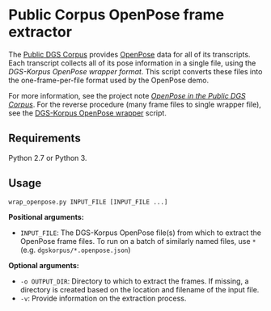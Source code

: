 # Public Corpus OpenPose frame extractor

The [Public DGS Corpus](http://ling.meine-dgs.de) provides [OpenPose](https://github.com/CMU-Perceptual-Computing-Lab/openpose) data for all of its transcripts.
Each transcript collects all of its pose information in a single file, using the _DGS-Korpus OpenPose wrapper format_.
This script converts these files into the one-frame-per-file format used by the OpenPose demo.

For more information, see the project note [_OpenPose in the Public DGS Corpus_](https://www.sign-lang.uni-hamburg.de/dgs-korpus/arbeitspapiere/AP06-2019-01.html).
For the reverse procedure (many frame files to single wrapper file), see the [DGS-Korpus OpenPose wrapper](https://github.com/DGS-Korpus/DGS-Korpus-OpenPose-wrapper) script.


## Requirements
Python 2.7 or Python 3.

## Usage
```sh
wrap_openpose.py INPUT_FILE [INPUT_FILE ...]
```

__Positional arguments:__
* `INPUT_FILE`: The DGS-Korpus OpenPose file(s) from which to extract the OpenPose frame files. To run on a batch of similarly named files, use `*` (e.g. `dgskorpus/*.openpose.json`)

__Optional arguments:__
* `-o OUTPUT_DIR`: Directory to which to extract the frames. If missing, a directory is created based on the location and filename of the input file.
* `-v`: Provide information on the extraction process.
